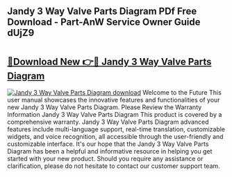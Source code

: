 ## Jandy 3 Way Valve Parts Diagram PDf Free Download - Part-AnW Service Owner Guide dUjZ9

# <h2><a href="http://dfl6lfp.blite.top/?on=Jandy+3+Way+Valve+Parts+Diagram">🔗Download New 👉🔴 Jandy 3 Way Valve Parts Diagram</a></h2>

[![Jandy 3 Way Valve Parts Diagram download](https://i.imgur.com/lujVjoI.png)](http://dfl6lfp.blite.top/?on=Jandy+3+Way+Valve+Parts+Diagram)
Welcome to the Future This user manual showcases the innovative features and functionalities of your new Jandy 3 Way Valve Parts Diagram. Please Review the Warranty Information Jandy 3 Way Valve Parts Diagram This product is covered by a comprehensive warranty. Jandy 3 Way Valve Parts Diagram advanced features include multi-language support, real-time translation, customizable widgets, and voice recognition, all accessible through the user-friendly and customizable interface. It's our hope that the Jandy 3 Way Valve Parts Diagram has been a helpful and informative resource in helping you get started with your new product. Should you require any assistance or clarification, please do not hesitate to contact our customer support team.
